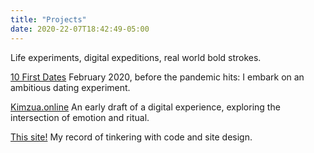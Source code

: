 ```yaml
---
title: "Projects"
date: 2020-22-07T18:42:49-05:00
---
```


Life experiments, digital expeditions, real world bold strokes.

[10 First Dates](http://tiny.cc/10FD)
February 2020, before the pandemic hits: I embark on an ambitious dating experiment. 

[Kimzua.online](https://www.figma.com/proto/kFGgLXyzCjBoZbU3OkJgxj/Kimzua-Online-(Desktop)?node-id=1%3A2&scaling=scale-down-width&hide-ui=1)
An early draft of a digital experience, exploring the intersection of emotion and ritual.

[This site!](thissite)
My record of tinkering with code and site design.
